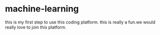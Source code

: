 # machine-learning

this is my first step to use this coding platform.
this is really a fun.we would really  love to join this platform.
